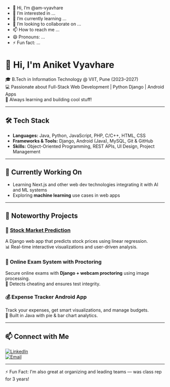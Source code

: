 - 👋 Hi, I’m @am-vyavhare
- 👀 I’m interested in ...
- 🌱 I’m currently learning ...
- 💞️ I’m looking to collaborate on ...
- 📫 How to reach me ...
- 😄 Pronouns: ...
- ⚡ Fun fact: ...

# 👋 Hi, I'm Aniket Vyavhare

🎓 B.Tech in Information Technology @ VIIT, Pune (2023–2027)  
💻 Passionate about Full-Stack Web Development | Python Django | Android Apps  
🚀 Always learning and building cool stuff!

---

## 🛠️ Tech Stack
- **Languages:** Java, Python, JavaScript, PHP, C/C++, HTML, CSS  
- **Frameworks & Tools:** Django, Android (Java), MySQL, Git & GitHub  
- **Skills:** Object-Oriented Programming, REST APIs, UI Design, Project Management  

---

## 🧠 Currently Working On
- Learning Next.js and other web dev technologies integrating it with AI and ML systems
- Exploring **machine learning** use cases in web apps

---

## 📌 Noteworthy Projects

### 🔮 [Stock Market Prediction](https://github.com/am-vyavhare)  
A Django web app that predicts stock prices using linear regression.  
📊 Real-time interactive visualizations and user-driven analysis.

### 🎥 Online Exam System with Proctoring  
Secure online exams with **Django + webcam proctoring** using image processing.  
🚨 Detects cheating and ensures test integrity.

### 💰 Expense Tracker Android App  
Track your expenses, get smart visualizations, and manage budgets.  
📱 Built in Java with pie & bar chart analytics.

---

## 📫 Connect with Me
[![LinkedIn](https://img.shields.io/badge/LinkedIn-blue?logo=linkedin)](https://www.linkedin.com/in/aniket-vyavhare-29294b30b/)  
[![Email](https://img.shields.io/badge/Gmail-red?logo=gmail)](mailto:amvyavhare@gmail.com)

---

⚡ Fun Fact: I'm also great at organizing and leading teams — was class rep for 3 years!

<!---
am-vyavhare/am-vyavhare is a ✨ special ✨ repository because its `README.md` (this file) appears on your GitHub profile.
You can click the Preview link to take a look at your changes.
--->
